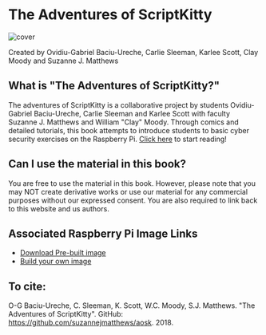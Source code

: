 # The Adventures of ScriptKitty

![cover](http://www.suzannejmatthews.com/images/aosk/cover.PNG)

Created by Ovidiu-Gabriel Baciu-Ureche, Carlie Sleeman, Karlee Scott, Clay Moody and Suzanne J. Matthews

## What is "The Adventures of ScriptKitty?"

The adventures of ScriptKitty is a collaborative project by students Ovidiu-Gabriel Baciu-Ureche, Carlie 
Sleeman and Karlee Scott with faculty Suzanne J. Matthews and William "Clay" Moody. Through comics and 
detailed tutorials, this book attempts to introduce students to basic cyber security exercises on the 
Raspberry Pi. [Click here](chapter1.md) to start reading!

## Can I use the material in this book?

You are free to use the material in this book. However, please note that you may NOT create derivative 
works or use our material for any commercial purposes without our expressed consent. You are also required 
to link back to this website and us authors.

## Associated Raspberry Pi Image Links
* [Download Pre-built image](https://cs-materials.herokuapp.com/material/835)
* [Build your own image](https://github.com/ogBaciu/Files-for-AOSK/blob/master/Install.md)


## To cite:

O-G Baciu-Ureche, C. Sleeman, K. Scott, W.C. Moody, S.J. Matthews. "The Adventures of ScriptKitty". 
GitHub: https://github.com/suzannejmatthews/aosk. 2018.




<!-- \[Longer description here\] -->


